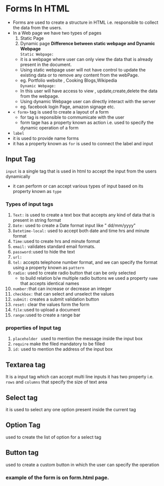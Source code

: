 # Forms In HTML
- Forms are used to create a structure in HTML i.e. responsible to collect the data from the users.
- In a Web page we have two types of pages 
    1. Static Page 
    2. Dynamic page
<b> Difference between static webpage and Dynamic Webpage</b>  
  `Static Webpage:`
  - it is a webpage where user can only view the data that is already present in the document.
  - Using static webpage user will not have control to update the existing data or to remove any content from the webPage. 
  - eg. Portfolio website , Cooking Blogs,Wikipedia  
  `Dynamic Webpage:`
  - In this user will have access to view , update,create,delete the data from the webpage.
  - Using dynamic Webpage user can directly interact with the server
  - eg. facebook login Page, amazon signage etc.
- `< form>` tag is used to create a layout of a form
  -   for tag is reponsible to commumicate with the user
  - form tage has a property known as action i.e. used to specify the dynamic operation of a form
- `label`  
- it is used to provide name forms 
- it has a property known as `for` is used to connect the label and input
## Input Tag
`input` is a single tag that is used in html to accept the input from the users dynamically 
- it can perform or can accept various types of input based on its property known as `type`
### Types of input tags
1. `Text:` is used to create a text box that accepts any kind of data that is present in string format
2. `Date:` used to create a Date format input like " dd/mm/yyyy"
3. `Datetime-local:` used to accept both date and time hrs and minute format 
4. `Time:`used to create hrs and minute format
5. `email:` validates standard email formats.
6. `password:`used to hide the text 
7. `url:`
8. `tel:` accepts telephone number format, and we can specify the format using a property known as `pattern` 
9. `radio:` used to create radio button that can be only selected 
      - to build relation b/w multiple radio buttons we used a property `name` that accepts identical names 
10. `number:`that can increase or decrease an integer 
11. `checkbox:` that can select and unselect the values 
12. `submit:` creates a submit validation button 
13. `reset:` clear the values form the form
14. `file:`used to upload a document 
15. `range:`used to create a range bar
### properties of Input tag
1. `placeholder ` used to mention the message inside the input box
2. `require` make the filed mandatory to be filled 
3. `id:` used to mention the address of the input box
## Textarea tag
It is a input tag which can accept multi line inputs
it has two property i.e. `rows` and `columns` that specify the size of text area
## Select tag 
it is used to select any one option present inside the current tag
## Option Tag
used to create the list of option for a select tag
## Button tag
used to create a custom button in which the user can specify the operation

### example of the form is on form.html page.